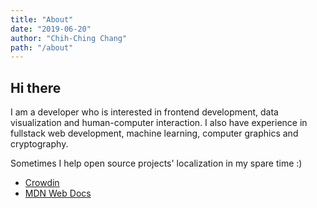 ```yaml
---
title: "About"
date: "2019-06-20"
author: "Chih-Ching Chang"
path: "/about"
---
```


## Hi there

I am a developer who is interested in frontend development, data visualization and human-computer interaction.
I also have experience in fullstack web development, machine learning, computer graphics and cryptography.

Sometimes I help open source projects' localization in my spare time :)
<ul>
<li>
  <a href="https://crowdin.com/profile/eyeccc">Crowdin</a>
</li>
<li>
  <a href="https://developer.mozilla.org/zh-TW/profiles/eyeccc">MDN Web Docs</a>
</li>
</ul>